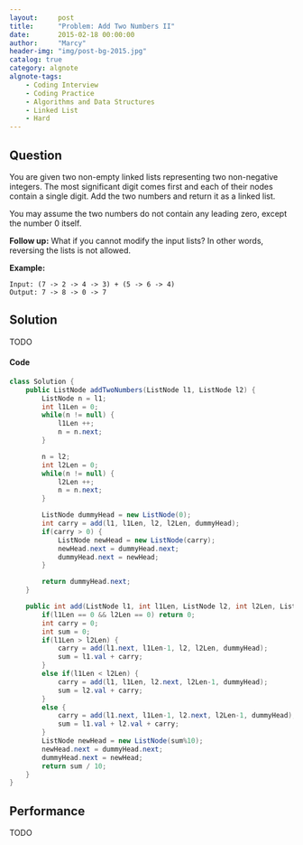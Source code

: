 ```yaml
---
layout:     post
title:      "Problem: Add Two Numbers II"
date:       2015-02-18 00:00:00
author:     "Marcy"
header-img: "img/post-bg-2015.jpg"
catalog: true
category: algnote
algnote-tags:
    - Coding Interview
    - Coding Practice
    - Algorithms and Data Structures
    - Linked List
    - Hard
---
```


## Question

You are given two non-empty linked lists representing two non-negative integers. The most significant digit comes first and each of their nodes contain a single digit. Add the two numbers and return it as a linked list.

You may assume the two numbers do not contain any leading zero, except the number 0 itself.

**Follow up:**
What if you cannot modify the input lists? In other words, reversing the lists is not allowed.

**Example:**
```
Input: (7 -> 2 -> 4 -> 3) + (5 -> 6 -> 4)
Output: 7 -> 8 -> 0 -> 7
```

## Solution
TODO

#### Code
```java
class Solution {
    public ListNode addTwoNumbers(ListNode l1, ListNode l2) {
        ListNode n = l1;
        int l1Len = 0;
        while(n != null) {
            l1Len ++;
            n = n.next;
        }

        n = l2;
        int l2Len = 0;
        while(n != null) {
            l2Len ++;
            n = n.next;
        }

        ListNode dummyHead = new ListNode(0);
        int carry = add(l1, l1Len, l2, l2Len, dummyHead);
        if(carry > 0) {
            ListNode newHead = new ListNode(carry);
            newHead.next = dummyHead.next;
            dummyHead.next = newHead;
        }

        return dummyHead.next;
    }

    public int add(ListNode l1, int l1Len, ListNode l2, int l2Len, ListNode dummyHead) {
        if(l1Len == 0 && l2Len == 0) return 0;
        int carry = 0;
        int sum = 0;
        if(l1Len > l2Len) {
            carry = add(l1.next, l1Len-1, l2, l2Len, dummyHead);
            sum = l1.val + carry;
        }
        else if(l1Len < l2Len) {
            carry = add(l1, l1Len, l2.next, l2Len-1, dummyHead);
            sum = l2.val + carry;
        }
        else {
            carry = add(l1.next, l1Len-1, l2.next, l2Len-1, dummyHead);
            sum = l1.val + l2.val + carry;
        }
        ListNode newHead = new ListNode(sum%10);
        newHead.next = dummyHead.next;
        dummyHead.next = newHead;
        return sum / 10;
    }
}
```

## Performance
TODO
